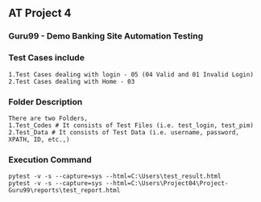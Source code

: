 ## AT Project 4
### Guru99 - Demo Banking Site Automation Testing

### Test Cases include
```
1.Test Cases dealing with login - 05 (04 Valid and 01 Invalid Login)
2.Test Cases dealing with Home - 03
```

### Folder Description
```
There are two Folders,
1.Test_Codes # It consists of Test Files (i.e. test_login, test_pim)
2.Test_Data # It consists of Test Data (i.e. username, password, XPATH, ID, etc.,)
```

### Execution Command
```
pytest -v -s --capture=sys --html=C:\Users\test_result.html
pytest -v -s --capture=sys --html=C:\Users\Project04\Project-Guru99\reports\test_report.html
```
